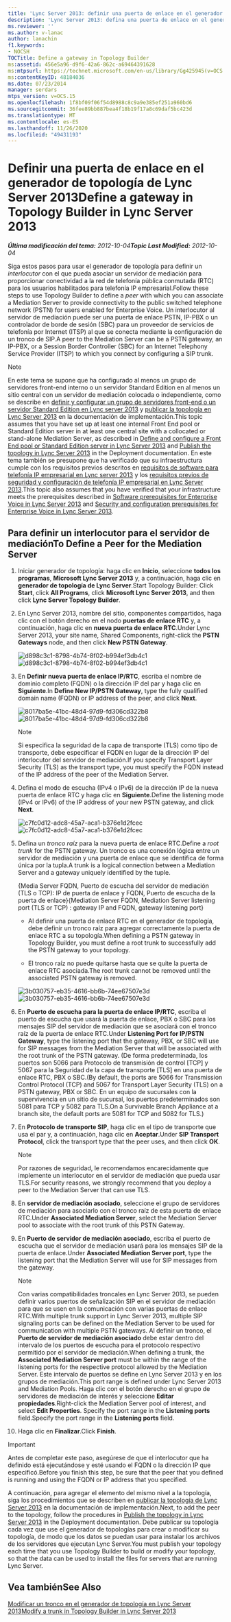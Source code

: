 ```yaml
---
title: 'Lync Server 2013: definir una puerta de enlace en el generador de topología'
description: 'Lync Server 2013: defina una puerta de enlace en el generador de topología.'
ms.reviewer: ''
ms.author: v-lanac
author: lanachin
f1.keywords:
- NOCSH
TOCTitle: Define a gateway in Topology Builder
ms:assetid: 456e5a96-d9f6-42a6-862c-a69464391628
ms:mtpsurl: https://technet.microsoft.com/en-us/library/Gg425945(v=OCS.15)
ms:contentKeyID: 48184036
ms.date: 07/23/2014
manager: serdars
mtps_version: v=OCS.15
ms.openlocfilehash: 1f8bf09f06f54d8988c8c9a9e385ef251a960bd6
ms.sourcegitcommit: 36fee89bb887bea4f18b19f17a8c69daf5bc423d
ms.translationtype: MT
ms.contentlocale: es-ES
ms.lasthandoff: 11/26/2020
ms.locfileid: "49431193"
---
```

# <a name="define-a-gateway-in-topology-builder-in-lync-server-2013"></a><span data-ttu-id="22471-103">Definir una puerta de enlace en el generador de topología de Lync Server 2013</span><span class="sxs-lookup"><span data-stu-id="22471-103">Define a gateway in Topology Builder in Lync Server 2013</span></span>

<div data-xmlns="http://www.w3.org/1999/xhtml">

<div class="topic" data-xmlns="http://www.w3.org/1999/xhtml" data-msxsl="urn:schemas-microsoft-com:xslt" data-cs="https://msdn.microsoft.com/">

<div data-asp="https://msdn2.microsoft.com/asp">



</div>

<div id="mainSection">

<div id="mainBody"><span data-ttu-id="22471-104">

<span> </span></span><span class="sxs-lookup"><span data-stu-id="22471-104">

<span> </span></span></span>

<span data-ttu-id="22471-105">_**Última modificación del tema:** 2012-10-04_</span><span class="sxs-lookup"><span data-stu-id="22471-105">_**Topic Last Modified:** 2012-10-04_</span></span>

<span data-ttu-id="22471-106">Siga estos pasos para usar el generador de topología para definir un *interlocutor* con el que pueda asociar un servidor de mediación para proporcionar conectividad a la red de telefonía pública conmutada (RTC) para los usuarios habilitados para telefonía IP empresarial.</span><span class="sxs-lookup"><span data-stu-id="22471-106">Follow these steps to use Topology Builder to define a *peer* with which you can associate a Mediation Server to provide connectivity to the public switched telephone network (PSTN) for users enabled for Enterprise Voice.</span></span> <span data-ttu-id="22471-107">Un interlocutor al servidor de mediación puede ser una puerta de enlace PSTN, IP-PBX o un controlador de borde de sesión (SBC) para un proveedor de servicios de telefonía por Internet (ITSP) al que se conecta mediante la configuración de un tronco de SIP.</span><span class="sxs-lookup"><span data-stu-id="22471-107">A peer to the Mediation Server can be a PSTN gateway, an IP-PBX, or a Session Border Controller (SBC) for an Internet Telephony Service Provider (ITSP) to which you connect by configuring a SIP trunk.</span></span>

<div>


> [!NOTE]  
> <span data-ttu-id="22471-108">En este tema se supone que ha configurado al menos un grupo de servidores front-end interno o un servidor Standard Edition en al menos un sitio central con un servidor de mediación colocada o independiente, como se describe en <A href="lync-server-2013-define-and-configure-a-front-end-pool-or-standard-edition-server.md">definir y configurar un grupo de servidores front-end o un servidor Standard Edition en Lync server 2013</A> y <A href="lync-server-2013-publish-the-topology.md">publicar la topología en Lync Server 2013</A> en la documentación de implementación.</span><span class="sxs-lookup"><span data-stu-id="22471-108">This topic assumes that you have set up at least one internal Front End pool or Standard Edition server in at least one central site with a collocated or stand-alone Mediation Server, as described in <A href="lync-server-2013-define-and-configure-a-front-end-pool-or-standard-edition-server.md">Define and configure a Front End pool or Standard Edition server in Lync Server 2013</A> and <A href="lync-server-2013-publish-the-topology.md">Publish the topology in Lync Server 2013</A> in the Deployment documentation.</span></span> <span data-ttu-id="22471-109">En este tema también se presupone que ha verificado que su infraestructura cumple con los requisitos previos descritos en <A href="lync-server-2013-software-prerequisites-for-enterprise-voice.md">requisitos de software para telefonía IP empresarial en Lync server 2013</A> y los <A href="lync-server-2013-security-and-configuration-prerequisites-for-enterprise-voice.md">requisitos previos de seguridad y configuración de telefonía IP empresarial en Lync Server 2013</A>.</span><span class="sxs-lookup"><span data-stu-id="22471-109">This topic also assumes that you have verified that your infrastructure meets the prerequisites described in <A href="lync-server-2013-software-prerequisites-for-enterprise-voice.md">Software prerequisites for Enterprise Voice in Lync Server 2013</A> and <A href="lync-server-2013-security-and-configuration-prerequisites-for-enterprise-voice.md">Security and configuration prerequisites for Enterprise Voice in Lync Server 2013</A>.</span></span>



</div>

<div>

## <a name="to-define-a-peer-for-the-mediation-server"></a><span data-ttu-id="22471-110">Para definir un interlocutor para el servidor de mediación</span><span class="sxs-lookup"><span data-stu-id="22471-110">To Define a Peer for the Mediation Server</span></span>

1.  <span data-ttu-id="22471-111">Iniciar generador de topología: haga clic en **Inicio**, seleccione **todos los programas**, **Microsoft Lync Server 2013** y, a continuación, haga clic en **generador de topología de Lync Server**.</span><span class="sxs-lookup"><span data-stu-id="22471-111">Start Topology Builder: Click **Start**, click **All Programs**, click **Microsoft Lync Server 2013**, and then click **Lync Server Topology Builder**.</span></span>

2.  <span data-ttu-id="22471-112">En Lync Server 2013, nombre del sitio, componentes compartidos, haga clic con el botón derecho en el nodo **puertas de enlace RTC** y, a continuación, haga clic en **nueva puerta de enlace RTC**.</span><span class="sxs-lookup"><span data-stu-id="22471-112">Under Lync Server 2013, your site name, Shared Components, right-click the **PSTN Gateways** node, and then click **New PSTN Gateway**.</span></span>
    
    <span data-ttu-id="22471-113">![d898c3c1-8798-4b74-8f02-b994ef3db4c1](images/Gg425945.d898c3c1-8798-4b74-8f02-b994ef3db4c1(OCS.15).png "d898c3c1-8798-4b74-8f02-b994ef3db4c1")</span><span class="sxs-lookup"><span data-stu-id="22471-113">![d898c3c1-8798-4b74-8f02-b994ef3db4c1](images/Gg425945.d898c3c1-8798-4b74-8f02-b994ef3db4c1(OCS.15).png "d898c3c1-8798-4b74-8f02-b994ef3db4c1")</span></span>

3.  <span data-ttu-id="22471-114">En **Definir nueva puerta de enlace IP/RTC**, escriba el nombre de dominio completo (FQDN) o la dirección IP del par y haga clic en **Siguiente**.</span><span class="sxs-lookup"><span data-stu-id="22471-114">In **Define New IP/PSTN Gateway**, type the fully qualified domain name (FQDN) or IP address of the peer, and click **Next**.</span></span>
    
    <span data-ttu-id="22471-115">![8017ba5e-41bc-48d4-97d9-fd306cd322b8](images/Gg425945.8017ba5e-41bc-48d4-97d9-fd306cd322b8(OCS.15).png "8017ba5e-41bc-48d4-97d9-fd306cd322b8")</span><span class="sxs-lookup"><span data-stu-id="22471-115">![8017ba5e-41bc-48d4-97d9-fd306cd322b8](images/Gg425945.8017ba5e-41bc-48d4-97d9-fd306cd322b8(OCS.15).png "8017ba5e-41bc-48d4-97d9-fd306cd322b8")</span></span>
    
    <div>
    

    > [!NOTE]  
    > <span data-ttu-id="22471-116">Si especifica la seguridad de la capa de transporte (TLS) como tipo de transporte, debe especificar el FQDN en lugar de la dirección IP del interlocutor del servidor de mediación.</span><span class="sxs-lookup"><span data-stu-id="22471-116">If you specify Transport Layer Security (TLS) as the transport type, you must specify the FQDN instead of the IP address of the peer of the Mediation Server.</span></span>

    
    </div>

4.  <span data-ttu-id="22471-117">Defina el modo de escucha (IPv4 o IPv6) de la dirección IP de la nueva puerta de enlace RTC y haga clic en **Siguiente**.</span><span class="sxs-lookup"><span data-stu-id="22471-117">Define the listening mode (IPv4 or IPv6) of the IP address of your new PSTN gateway, and click **Next**.</span></span>
    
    <span data-ttu-id="22471-118">![c7fc0d12-adc8-45a7-aca1-b376e1d2fcec](images/Gg425945.c7fc0d12-adc8-45a7-aca1-b376e1d2fcec(OCS.15).png "c7fc0d12-adc8-45a7-aca1-b376e1d2fcec")</span><span class="sxs-lookup"><span data-stu-id="22471-118">![c7fc0d12-adc8-45a7-aca1-b376e1d2fcec](images/Gg425945.c7fc0d12-adc8-45a7-aca1-b376e1d2fcec(OCS.15).png "c7fc0d12-adc8-45a7-aca1-b376e1d2fcec")</span></span>

5.  <span data-ttu-id="22471-119">Defina un *tronco raíz* para la nueva puerta de enlace RTC.</span><span class="sxs-lookup"><span data-stu-id="22471-119">Define a *root trunk* for the PSTN gateway.</span></span> <span data-ttu-id="22471-120">Un tronco es una conexión lógica entre un servidor de mediación y una puerta de enlace que se identifica de forma única por la tupla.</span><span class="sxs-lookup"><span data-stu-id="22471-120">A trunk is a logical connection between a Mediation Server and a gateway uniquely identified by the tuple.</span></span>
    
    <span data-ttu-id="22471-121">{Media Server FQDN, Puerto de escucha del servidor de mediación (TLS o TCP): IP de puerta de enlace y FQDN, Puerto de escucha de la puerta de enlace}</span><span class="sxs-lookup"><span data-stu-id="22471-121">{Mediation Server FQDN, Mediation Server listening port (TLS or TCP) : gateway IP and FQDN, gateway listening port}</span></span>
    
      - <span data-ttu-id="22471-122">Al definir una puerta de enlace RTC en el generador de topología, debe definir un tronco raíz para agregar correctamente la puerta de enlace RTC a su topología.</span><span class="sxs-lookup"><span data-stu-id="22471-122">When defining a PSTN gateway in Topology Builder, you must define a root trunk to successfully add the PSTN gateway to your topology.</span></span>
    
      - <span data-ttu-id="22471-123">El tronco raíz no puede quitarse hasta que se quite la puerta de enlace RTC asociada.</span><span class="sxs-lookup"><span data-stu-id="22471-123">The root trunk cannot be removed until the associated PSTN gateway is removed.</span></span>
    
    <span data-ttu-id="22471-124">![3b030757-eb35-4616-bb6b-74ee67507e3d](images/Gg425945.3b030757-eb35-4616-bb6b-74ee67507e3d(OCS.15).png "3b030757-eb35-4616-bb6b-74ee67507e3d")</span><span class="sxs-lookup"><span data-stu-id="22471-124">![3b030757-eb35-4616-bb6b-74ee67507e3d](images/Gg425945.3b030757-eb35-4616-bb6b-74ee67507e3d(OCS.15).png "3b030757-eb35-4616-bb6b-74ee67507e3d")</span></span>

6.  <span data-ttu-id="22471-125">En **Puerto de escucha para la puerta de enlace IP/RTC**, escriba el puerto de escucha que usará la puerta de enlace, PBX o SBC para los mensajes SIP del servidor de mediación que se asociará con el tronco raíz de la puerta de enlace RTC.</span><span class="sxs-lookup"><span data-stu-id="22471-125">Under **Listening Port for IP/PSTN Gateway**, type the listening port that the gateway, PBX, or SBC will use for SIP messages from the Mediation Server that will be associated with the root trunk of the PSTN gateway.</span></span> <span data-ttu-id="22471-126">(De forma predeterminada, los puertos son 5066 para Protocolo de transmisión de control [TCP] y 5067 para la Seguridad de la capa de transporte [TLS] en una puerta de enlace RTC, PBX o SBC.</span><span class="sxs-lookup"><span data-stu-id="22471-126">(By default, the ports are 5066 for Transmission Control Protocol (TCP) and 5067 for Transport Layer Security (TLS) on a PSTN gateway, PBX or SBC.</span></span> <span data-ttu-id="22471-127">En un equipo de sucursales con la supervivencia en un sitio de sucursal, los puertos predeterminados son 5081 para TCP y 5082 para TLS.</span><span class="sxs-lookup"><span data-stu-id="22471-127">On a Survivable Branch Appliance at a branch site, the default ports are 5081 for TCP and 5082 for TLS.)</span></span>

7.  <span data-ttu-id="22471-128">En **Protocolo de transporte SIP**, haga clic en el tipo de transporte que usa el par y, a continuación, haga clic en **Aceptar**.</span><span class="sxs-lookup"><span data-stu-id="22471-128">Under **SIP Transport Protocol**, click the transport type that the peer uses, and then click **OK**.</span></span>
    
    <div>
    

    > [!NOTE]  
    > <span data-ttu-id="22471-129">Por razones de seguridad, le recomendamos encarecidamente que implemente un interlocutor en el servidor de mediación que pueda usar TLS.</span><span class="sxs-lookup"><span data-stu-id="22471-129">For security reasons, we strongly recommend that you deploy a peer to the Mediation Server that can use TLS.</span></span>

    
    </div>

8.  <span data-ttu-id="22471-130">En **servidor de mediación asociado**, seleccione el grupo de servidores de mediación para asociarlo con el tronco raíz de esta puerta de enlace RTC.</span><span class="sxs-lookup"><span data-stu-id="22471-130">Under **Associated Mediation Server**, select the Mediation Server pool to associate with the root trunk of this PSTN Gateway.</span></span>

9.  <span data-ttu-id="22471-131">En **Puerto de servidor de mediación asociado**, escriba el puerto de escucha que el servidor de mediación usará para los mensajes SIP de la puerta de enlace.</span><span class="sxs-lookup"><span data-stu-id="22471-131">Under **Associated Mediation Server port**, type the listening port that the Mediation Server will use for SIP messages from the gateway.</span></span>
    
    <div>
    

    > [!NOTE]  
    > <span data-ttu-id="22471-132">Con varias compatibilidades troncales en Lync Server 2013, se pueden definir varios puertos de señalización SIP en el servidor de mediación para que se usen en la comunicación con varias puertas de enlace RTC.</span><span class="sxs-lookup"><span data-stu-id="22471-132">With multiple trunk support in Lync Server 2013, multiple SIP signaling ports can be defined on the Mediation Server to be used for communication with multiple PSTN gateways.</span></span> <span data-ttu-id="22471-133">Al definir un tronco, el <STRONG>Puerto de servidor de mediación asociado</STRONG> debe estar dentro del intervalo de los puertos de escucha para el protocolo respectivo permitido por el servidor de mediación.</span><span class="sxs-lookup"><span data-stu-id="22471-133">When defining a trunk, the <STRONG>Associated Mediation Server port</STRONG> must be within the range of the listening ports for the respective protocol allowed by the Mediation Server.</span></span> <span data-ttu-id="22471-134">Este intervalo de puertos se define en Lync Server 2013 y en los grupos de mediación.</span><span class="sxs-lookup"><span data-stu-id="22471-134">This port range is defined under Lync Server 2013 and Mediation Pools.</span></span> <span data-ttu-id="22471-135">Haga clic con el botón derecho en el grupo de servidores de mediación de interés y seleccione <STRONG>Editar propiedades</STRONG>.</span><span class="sxs-lookup"><span data-stu-id="22471-135">Right-click the Mediation Server pool of interest, and select <STRONG>Edit Properties</STRONG>.</span></span> <span data-ttu-id="22471-136">Specify the port range in the <STRONG>Listening ports</STRONG> field.</span><span class="sxs-lookup"><span data-stu-id="22471-136">Specify the port range in the <STRONG>Listening ports</STRONG> field.</span></span>

    
    </div>

10. <span data-ttu-id="22471-137">Haga clic en **Finalizar**.</span><span class="sxs-lookup"><span data-stu-id="22471-137">Click **Finish**.</span></span>

<div>


> [!IMPORTANT]  
> <span data-ttu-id="22471-138">Antes de completar este paso, asegúrese de que el interlocutor que ha definido está ejecutándose y esté usando el FQDN o la dirección IP que especificó.</span><span class="sxs-lookup"><span data-stu-id="22471-138">Before you finish this step, be sure that the peer that you defined is running and using the FQDN or IP address that you specified.</span></span>



</div>

<span data-ttu-id="22471-139">A continuación, para agregar el elemento del mismo nivel a la topología, siga los procedimientos que se describen en [publicar la topología de Lync Server 2013](lync-server-2013-publish-the-topology.md) en la documentación de implementación.</span><span class="sxs-lookup"><span data-stu-id="22471-139">Next, to add the peer to the topology, follow the procedures in [Publish the topology in Lync Server 2013](lync-server-2013-publish-the-topology.md) in the Deployment documentation.</span></span> <span data-ttu-id="22471-140">Debe publicar su topología cada vez que use el generador de topologías para crear o modificar su topología, de modo que los datos se puedan usar para instalar los archivos de los servidores que ejecutan Lync Server.</span><span class="sxs-lookup"><span data-stu-id="22471-140">You must publish your topology each time that you use Topology Builder to build or modify your topology, so that the data can be used to install the files for servers that are running Lync Server.</span></span>

</div>

<div>

## <a name="see-also"></a><span data-ttu-id="22471-141">Vea también</span><span class="sxs-lookup"><span data-stu-id="22471-141">See Also</span></span>


[<span data-ttu-id="22471-142">Modificar un tronco en el generador de topología en Lync Server 2013</span><span class="sxs-lookup"><span data-stu-id="22471-142">Modify a trunk in Topology Builder in Lync Server 2013</span></span>](lync-server-2013-modify-a-trunk-in-topology-builder.md)  
  

<span data-ttu-id="22471-143"></div>

</div>

<span> </span>

</div>

</div>

</span><span class="sxs-lookup"><span data-stu-id="22471-143"></div>

</div>

<span> </span>

</div>

</div>

</span></span></div>

